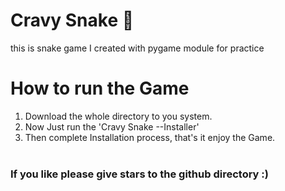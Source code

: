 # Cravy Snake 🐍
this is snake game I created with pygame module for practice

# How to run the Game
1. Download the whole directory to you system.
2. Now Just run the 'Cravy Snake --Installer'
3. Then complete Installation process, that's it enjoy the Game.
<br><br>
### If you like please give stars to the github directory :)
